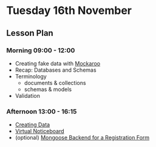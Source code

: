 # Tuesday 16th November

## Lesson Plan

### Morning 09:00 - 12:00

+ Creating fake data with [Mockaroo](https://mockaroo.com/)
+ Recap: Databases and Schemas
+ Terminology
    + documents & collections
    + schemas & models
+ Validation

### Afternoon 13:00 - 16:15

+ [Creating Data](https://github.com/FrancoSpeziali/db-creating-data)
+ [Virtual Noticeboard](https://github.com/FrancoSpeziali/db-virtual-noticeboard)
+ (optional) [Mongoose Backend for a Registration Form](https://github.com/FrancoSpeziali/db-mongoose-registration)
